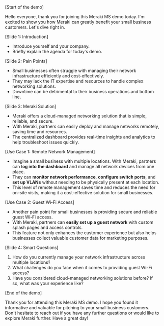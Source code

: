 [Start of the demo]

Hello everyone, thank you for joining this Meraki MS demo today. I'm excited to show you how Meraki can greatly benefit your small business customers. Let's dive right in.

[Slide 1: Introduction]
- Introduce yourself and your company.
- Briefly explain the agenda for today's demo.

[Slide 2: Pain Points]
- Small businesses often struggle with managing their network infrastructure efficiently and cost-effectively.
- They may lack the IT expertise and resources to handle complex networking solutions.
- Downtime can be detrimental to their business operations and bottom line.

[Slide 3: Meraki Solution]
- Meraki offers a cloud-managed networking solution that is simple, reliable, and secure.
- With Meraki, partners can easily deploy and manage networks remotely, saving time and resources.
- The centralized dashboard provides real-time insights and analytics to help troubleshoot issues quickly.

[Use Case 1: Remote Network Management]
- Imagine a small business with multiple locations. With Meraki, partners can **log into the dashboard** and manage all network devices from one place.
- They can **monitor network performance**, **configure switch ports**, and **set up VLANs** without needing to be physically present at each location.
- This level of remote management saves time and reduces the need for on-site visits, making it a cost-effective solution for small businesses.

[Use Case 2: Guest Wi-Fi Access]
- Another pain point for small businesses is providing secure and reliable guest Wi-Fi access.
- With Meraki, partners can **easily set up a guest network** with custom splash pages and access controls.
- This feature not only enhances the customer experience but also helps businesses collect valuable customer data for marketing purposes.

[Slide 4: Smart Questions]
1. How do you currently manage your network infrastructure across multiple locations?
2. What challenges do you face when it comes to providing guest Wi-Fi access?
3. Have you considered cloud-managed networking solutions before? If so, what was your experience like?

[End of the demo]

Thank you for attending this Meraki MS demo. I hope you found it informative and valuable for pitching to your small business customers. Don't hesitate to reach out if you have any further questions or would like to explore Meraki further. Have a great day!